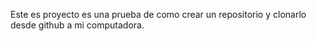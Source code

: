 Este es proyecto es una prueba de como crear un repositorio y clonarlo desde github a mi computadora.
